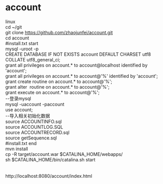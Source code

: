 # account<br/>
linux <br/>
cd ~/git<br/>
git clone https://github.com/zhaojunfei/account.git<br/>
cd account<br/>
#install.txt start<br/>
mysql -uroot -p<br/>
CREATE DATABASE IF NOT EXISTS account DEFAULT CHARSET utf8 COLLATE utf8_general_ci;<br/>
grant all privileges on account.* to account@localhost identified by &#39;account&#39;;<br/>
grant all privileges on account.* to account@&#39;%&#39; identified by &#39;account&#39;;<br/>
grant create routine on account.* to account@&#39;%&#39;;<br/>
grant alter&nbsp; routine on account.* to account@&#39;%&#39;;<br/>grant execute on account.* to account@&#39;%&#39;;<br/>
--登录mysql<br/>mysql -uaccount -paccount<br/>
use account;<br/>--导入相关初始化数据<br/>
source ACCOUNTINFO.sql<br/>
source ACCOUNTLOG.SQL<br/>
source ACCOUNTRECORD.sql<br/>
source getSequence.sql<br/>
#install.txt end<br/>
mvn install<br/>
cp -R target/account.war $CATALINA_HOME/webapps/<br/>
sh $CATALINA_HOME/bin/catalina.sh start<br/>
<br/>
<br/>http://localhost:8080/account/index.html<br/>